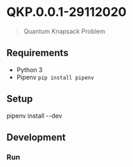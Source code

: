 # QKP.0.0.1-29112020

> Quantum Knapsack Problem


## Requirements

* Python 3
* Pipenv `pip install pipenv`


## Setup

pipenv install --dev


## Development

### Run 